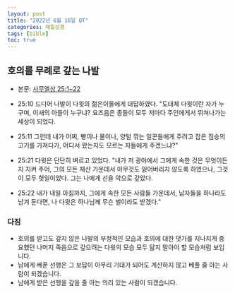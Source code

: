 ```yaml
---
layout: post
title: "2022년 6월 16일 QT"
categories: 매일성경
tags: [bible]
toc: true
---
```


## 호의를 무례로 갚는 나발
- 본문: [사무엘상 25:1~22](https://www.bskorea.or.kr/bible/korbibReadpage.php?version=SAENEW&book=1sa&chap=25&sec=1&cVersion=&fontSize=15px&fontWeight=normal)

- 25:10 드디어 나발이 다윗의 젊은이들에게 대답하였다. "도대체 다윗이란 자가 누구며, 이새의 아들이 누구냐? 요즈음은 종들이 모두 저마다 주인에게서 뛰쳐나가는 세상이 되었다.
- 25:11 그런데 내가 어찌, 빵이나 물이나, 양털 깎는 일꾼들에게 주려고 잡은 짐승의 고기를 가져다가, 어디서 왔는지도 모르는 자들에게 주겠느냐?"
- 25:21 다윗은 단단히 벼르고 있었다. "내가 저 광야에서 그에게 속한 것은 무엇이든지 지켜 주어, 그의 모든 재산 가운데서 아무것도 잃어버리지 않도록 하였으나, 그것이 모두 헛일이었다. 그는 나에게 선을 악으로 갚았다.
- 25:22 내가 내일 아침까지, 그에게 속한 모든 사람들 가운데서, 남자들을 하나라도 남겨 둔다면, 나 다윗은 하나님께 무슨 벌이라도 받겠다."

### 다짐
- 호의를 받고도 갚지 않은 나발의 부정적인 모습과 호의에 대한 댓가를 지나치게 중요했던 나머지 죽음으로 갚으려는 다윗의 모습 모두 닮지 말아야 할 모습처럼 보입니다.
- 남에게 베푼 선행은 그 보답이 아무리 기대가 되어도 계산하지 않고 베풀 줄 아는 사람이 되겠습니다.
- 남에게 받은 선행을 갚을 줄 아는 의리 있는 사람이 되겠습니다.
